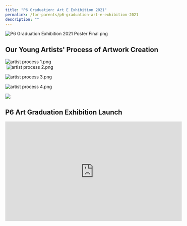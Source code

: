 ```yaml
---
title: "P6 Graduation: Art E Exhibition 2021"
permalink: /for-parents/p6-graduation-art-e-exhibition-2021
description: ""
---
```

![P6 Graduation Exhibition 2021 Poster Final.png](https://yiochukangpri.moe.edu.sg/qql/slot/u746/2021/P6%20Art%20Exhibition/P6%20Graduation%20Exhibition%202021%20Poster%20Final.png)

Our Young Artists' Process of Artwork Creation
----------------------------------------------

![artist process 1.png](https://yiochukangpri.moe.edu.sg/qql/slot/u746/2021/P6%20Art%20Exhibition/artist%20process%201.png)  
 ![artist process 2.png](https://yiochukangpri.moe.edu.sg/qql/slot/u746/2021/P6%20Art%20Exhibition/artist%20process%202.png)  
  
  
  
  
  
  
  
  
  
  
  
  
  
  
![artist process 3.png](https://yiochukangpri.moe.edu.sg/qql/slot/u746/2021/P6%20Art%20Exhibition/artist%20process%203.png)  
  
  
  
  
  
  
  
  
  
  
  
  
  
  
![artist process 4.png](https://yiochukangpri.moe.edu.sg/qql/slot/u746/2021/P6%20Art%20Exhibition/artist%20process%204.png)  
  

![](https://yiochukangpri.moe.edu.sg/qql/slot/u746/2020/Events/2020%20Events/P6%20Art%20Exhibition/6.png)

P6 Art Graduation Exhibition Launch
-----------------------------------

<iframe width="560" height="315" src="https://www.youtube.com/embed/66OviVo5am8" title="YouTube video player" frameborder="0" allow="accelerometer; autoplay; clipboard-write; encrypted-media; gyroscope; picture-in-picture" allowfullscreen></iframe>
